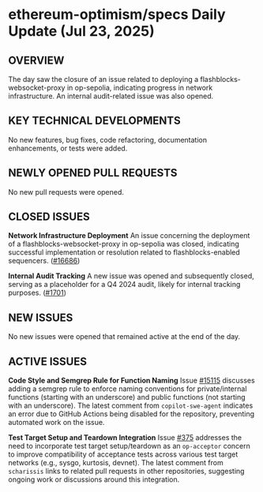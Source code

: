 # ethereum-optimism/specs Daily Update (Jul 23, 2025)
## OVERVIEW 
The day saw the closure of an issue related to deploying a flashblocks-websocket-proxy in op-sepolia, indicating progress in network infrastructure. An internal audit-related issue was also opened.
## KEY TECHNICAL DEVELOPMENTS
No new features, bug fixes, code refactoring, documentation enhancements, or tests were added.

## NEWLY OPENED PULL REQUESTS
No new pull requests were opened.

## CLOSED ISSUES

**Network Infrastructure Deployment**
An issue concerning the deployment of a flashblocks-websocket-proxy in op-sepolia was closed, indicating successful implementation or resolution related to flashblocks-enabled sequencers. ([#16686](https://github.com/ethereum-optimism/specs/issues/16686))

**Internal Audit Tracking**
A new issue was opened and subsequently closed, serving as a placeholder for a Q4 2024 audit, likely for internal tracking purposes. ([#1701](https://github.com/ethereum-optimism/specs/issues/1701))

## NEW ISSUES
No new issues were opened that remained active at the end of the day.

## ACTIVE ISSUES

**Code Style and Semgrep Rule for Function Naming**
Issue [#15115](https://github.com/ethereum-optimism/specs/issues/15115) discusses adding a semgrep rule to enforce naming conventions for private/internal functions (starting with an underscore) and public functions (not starting with an underscore). The latest comment from `copilot-swe-agent` indicates an error due to GitHub Actions being disabled for the repository, preventing automated work on the issue.

**Test Target Setup and Teardown Integration**
Issue [#375](https://github.com/ethereum-optimism/specs/issues/375) addresses the need to incorporate test target setup/teardown as an `op-acceptor` concern to improve compatibility of acceptance tests across various test target networks (e.g., sysgo, kurtosis, devnet). The latest comment from `scharissis` links to related pull requests in other repositories, suggesting ongoing work or discussions around this integration.